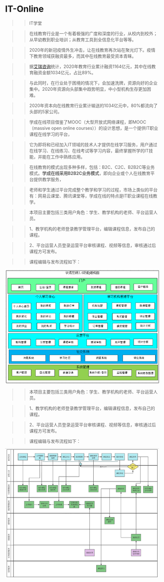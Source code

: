 # IT-Online
>>IT学堂

>>在线教育行业是一个有着极强的广度和深度的行业，从校内到校外；从早幼教到职业培训；从教育工具到全信息化平台等等。

>>2020年的新冠疫情外生冲击，让在线教育再次站在聚光灯下。疫情下教育领域获融资最多，而其中在线教育最受资本青睐。

>>据[艾瑞咨询](http://s.iresearch.cn/search/airuizixun/)统计，2020年教育行业累计融资1164亿元，其中在线教育融资金额1034亿元，占比89%。

>>与此同时，在行业处于困境的情况下，会加速洗牌，资源向好的企业集中。2020年资源向头部集中趋势明显，中小型机构生存更加困难。

>>2020年资本向在线教育行业累计输送的1034亿元中，80%都流向了头部的5家公司。

>>学成在线项目借鉴了MOOC（大型开放式网络课程，即MOOC（massive open online courses））的设计思想，是一个提供IT职业课程在线学习的平台，

>>它为即将和已经加入IT领域的技术人才提供在线学习服务，用户通过在线学习、在线练习、在线考试等学习内容，最终掌握所学的IT技能，并能在工作中熟练应用。  

>>在线教育的模式出现多种多样，包括：B2C、C2C、B2B2C等业务模式。**学成在线采用B2B2C业务模式**，即向企业或个人在线教育平台提供教学服务，

>>老师和学生通过平台完成整个教学和学习的过程，市场上类似的平台有：网易云课堂、腾讯课堂等，学成在线的特点是IT职业课程在线教学。

>>本项目主要包括三类用户角色：学生、教学机构的老师、平台运营人员。

>>1、教学机构的老师登录教学管理平台，编辑课程信息，发布自己的课程。

>>2、平台运营人员登录运营平台审核课程、视频等信息，审核通过后课程方可发布。

>>课程编辑与发布流程如下：

![构架图](https://github.com/YyXCyj/IT-Online/blob/master/images/1.png)

>>本项目主要包括三类用户角色：学生、教学机构的老师、平台运营人员。

>>1、教学机构的老师登录教学管理平台，编辑课程信息，发布自己的课程。

>>2、平台运营人员登录运营平台审核课程、视频等信息，审核通过后课程方可发布。

>>课程编辑与发布流程如下：

![构架图](https://github.com/YyXCyj/IT-Online/blob/master/images/2.png)



